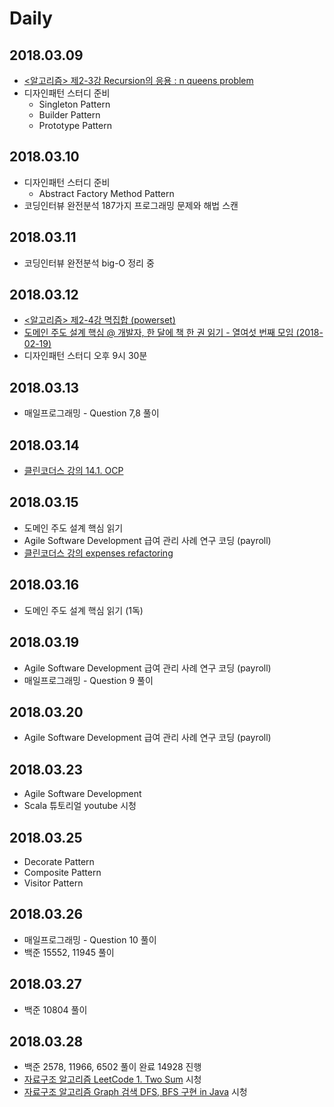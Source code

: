# Daily

## 2018.03.09
* [<알고리즘> 제2-3강 Recursion의 응용 : n queens problem](https://www.youtube.com/watch?v=xKGbWC-DPT4&index=6&list=PL52K_8WQO5oUuH06MLOrah4h05TZ4n38l)
* 디자인패턴 스터디 준비
  * Singleton Pattern
  * Builder Pattern
  * Prototype Pattern

## 2018.03.10
* 디자인패턴 스터디 준비
  * Abstract Factory Method Pattern
* 코딩인터뷰 완전분석 187가지 프로그래밍 문제와 해법 스캔

## 2018.03.11
* 코딩인터뷰 완전분석 big-O 정리 중

## 2018.03.12
* [<알고리즘> 제2-4강 멱집합 (powerset)](https://www.youtube.com/watch?v=nkeMRRIVW9s&list=PL52K_8WQO5oUuH06MLOrah4h05TZ4n38l&index=7)
* [도메인 주도 설계 핵심 @ 개발자, 한 달에 책 한 권 읽기 - 열여섯 번째 모임 (2018-02-19)](https://www.youtube.com/watch?v=XKGLbh9sXiI)
* 디자인패턴 스터디 오후 9시 30분

## 2018.03.13
* 매일프로그래밍 - Question 7,8 풀이

## 2018.03.14
* [클린코더스 강의 14.1. OCP](https://www.youtube.com/watch?v=dqa-IdafeIE&index=17&list=PLuLb6MC4SOvXCRePHrb4e-EYadjZ9KHyH)

## 2018.03.15
* 도메인 주도 설계 핵심 읽기
* Agile Software Development 급여 관리 사례 연구 코딩 (payroll)
* [클린코더스 강의 expenses refactoring](https://www.youtube.com/watch?v=3MTf43_RcVM&index=21&list=PLuLb6MC4SOvXCRePHrb4e-EYadjZ9KHyH)

## 2018.03.16
* 도메인 주도 설계 핵심 읽기 (1독)

## 2018.03.19
* Agile Software Development 급여 관리 사례 연구 코딩 (payroll)
* 매일프로그래밍 - Question 9 풀이

## 2018.03.20
* Agile Software Development 급여 관리 사례 연구 코딩 (payroll)

## 2018.03.23
* Agile Software Development
* Scala 튜토리얼 youtube 시청

## 2018.03.25
* Decorate Pattern
* Composite Pattern
* Visitor Pattern

## 2018.03.26
* 매일프로그래밍 - Question 10 풀이
* 백준 15552, 11945 풀이

## 2018.03.27
* 백준 10804 풀이

## 2018.03.28
* 백준 2578, 11966, 6502 풀이 완료 14928 진행
* [자료구조 알고리즘 LeetCode 1. Two Sum](https://www.youtube.com/watch?v=FHphOv2mmIA) 시청
* [자료구조 알고리즘 Graph 검색 DFS, BFS 구현 in Java](https://www.youtube.com/watch?v=_hxFgg7TLZQ) 시청
